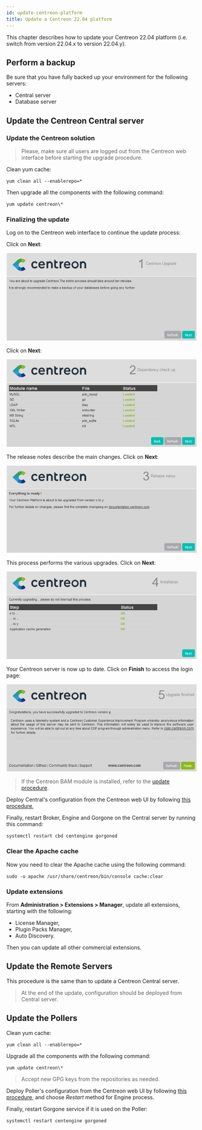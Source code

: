 ```yaml
---
id: update-centreon-platform
title: Update a Centreon 22.04 platform
---
```


This chapter describes how to update your Centreon 22.04 platform (i.e. switch from version 22.04.x to version 22.04.y).

## Perform a backup

Be sure that you have fully backed up your environment for the following
servers:

- Central server
- Database server

## Update the Centreon Central server

### Update the Centreon solution

> Please, make sure all users are logged out from the Centreon web interface
> before starting the upgrade procedure.

Clean yum cache:

```shell
yum clean all --enablerepo=*
```

Then upgrade all the components with the following command:

```shell
yum update centreon\*
```

### Finalizing the update

Log on to the Centreon web interface to continue the update process:

Click on **Next**:

![image](../assets/upgrade/web_update_1.png)

Click on **Next**:

![image](../assets/upgrade/web_update_2.png)

The release notes describe the main changes. Click on **Next**:

![image](../assets/upgrade/web_update_3.png)

This process performs the various upgrades. Click on **Next**:

![image](../assets/upgrade/web_update_4.png)

Your Centreon server is now up to date. Click on **Finish** to access the login
page:

![image](../assets/upgrade/web_update_5.png)

> If the Centreon BAM module is installed, refer to the
> [update procedure](../service-mapping/update.md).

Deploy Central's configuration from the Centreon web UI by following [this
procedure](../monitoring/monitoring-servers/deploying-a-configuration.md),

Finally, restart Broker, Engine and Gorgone on the Central server by running
this command:

```shell
systemctl restart cbd centengine gorgoned
```

### Clear the Apache cache

Now you need to clear the Apache cache using the following command:

```shell
sudo -u apache /usr/share/centreon/bin/console cache:clear
```

### Update extensions

From **Administration > Extensions > Manager**, update all extensions, starting
with the following:

- License Manager,
- Plugin Packs Manager,
- Auto Discovery.

Then you can update all other commercial extensions.

## Update the Remote Servers

This procedure is the same than to update a Centreon Central server.

> At the end of the update, configuration should be deployed from Central
> server.

## Update the Pollers

Clean yum cache:

```shell
yum clean all --enablerepo=*
```

Upgrade all the components with the following command:

```shell
yum update centreon\*
```

> Accept new GPG keys from the repositories as needed.

Deploy Poller's configuration from the Centreon web UI by following [this
procedure](../monitoring/monitoring-servers/deploying-a-configuration.md),
and choose *Restart* method for Engine process.

Finally, restart Gorgone service if it is used on the Poller:

```shell
systemctl restart centengine gorgoned
```
